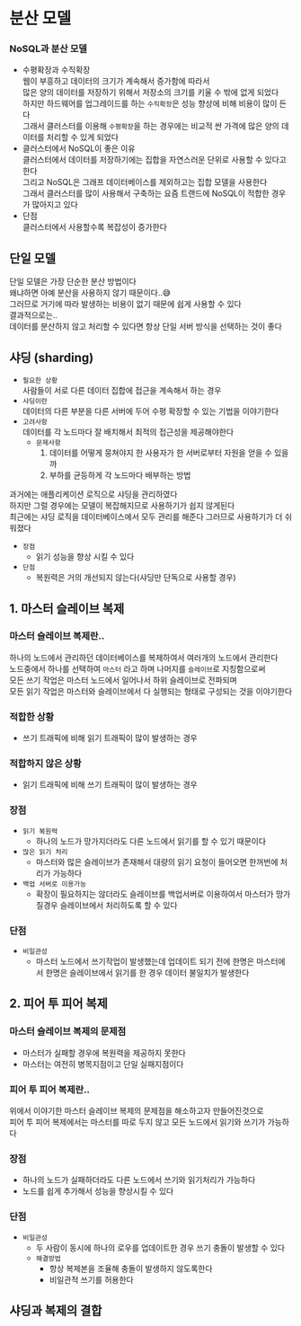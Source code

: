 # 분산 모델

### NoSQL과 분산 모델
- 수평확장과 수직확장  
웹이 부흥하고 데이터의 크기가 계속해서 증가함에 따라서  
많은 양의 데이터를 저장하기 위해서 저장소의 크기를 키울 수 밖에 없게 되었다  
하지만 하드웨어를 업그레이드를 하는 `수직확장`은 성능 향상에 비해 비용이 많이 든다  
그래서 클러스터를 이용해 `수평확장`을 하는 경우에는 비교적 싼 가격에 많은 양의 데이터를 처리할 수 있게 되었다  
- 클러스터에서 NoSQL이 좋은 이유  
클러스터에서 데이터를 저장하기에는 집합을 자연스러운 단위로 사용할 수 있다고 한다  
그리고 NoSQL은 그래프 데이터베이스를 제외하고는 집합 모델을 사용한다  
그래서 클러스터를 많이 사용해서 구축하는 요즘 트랜드에 NoSQL이 적합한 경우가 많아지고 있다  
- 단점  
  클러스터에서 사용할수록 복잡성이 증가한다 

## 단일 모델
단일 모델은 가장 단순한 분산 방법이다  
왜냐하면 아예 분산을 사용하지 않기 때문이다..😅  
그러므로 거기에 따라 발생하는 비용이 없기 때문에 쉽게 사용할 수 있다  
결과적으로는..  
데이터를 분산하지 않고 처리할 수 있다면 항상 단일 서버 방식을 선택하는 것이 좋다  

## 샤딩 (sharding)
- `필요한 상황`  
  사람들이 서로 다른 데이터 집합에 접근을 계속해서 하는 경우
- `샤딩이란`  
  데이터의 다른 부분을 다른 서버에 두어 수평 확장할 수 있는 기법을 이야기한다
- `고려사항`  
  데이터를 각 노드마다 잘 배치해서 최적의 접근성을 제공해야한다  
  - `문제사항`
    1. 데이터를 어떻게 뭉쳐야지 한 사용자가 한 서버로부터 자원을 얻을 수 있을까
    2. 부하를 균등하게 각 노드마다 배부하는 방법

과거에는 애플리케이션 로직으로 샤딩을 관리하였다  
하지만 그럴 경우에는 모델이 복잡해지므로 사용하기가 쉽지 않게된다  
최근에는 샤딩 로직을 데이터베이스에서 모두 관리를 해준다
그러므로 사용하기가 더 쉬워졌다  

- `장점`
  - 읽기 성능을 향상 시킬 수 있다
- `단점`
  - 복원력은 거의 개선되지 않는다(샤딩만 단독으로 사용할 경우)
  
## 1. 마스터 슬레이브 복제
### 마스터 슬레이브 복제란..
하나의 노드에서 관리하던 데이터베이스를 복제하여서 여러개의 노드에서 관리한다  
노드중에서 하나를 선택하여 `마스터` 라고 하며 나머지를 `슬레이브`로 지칭함으로써  
모든 쓰기 작업은 마스터 노드에서 일어나서 하위 슬레이브로 전파되며  
모든 읽기 작업은 마스터와 슬레이브에서 다 실행되는 형태로 구성되는 것을 이야기한다  

### 적합한 상황
- 쓰기 트래픽에 비해 읽기 트래픽이 많이 발생하는 경우

### 적합하지 않은 상황
- 읽기 트래픽에 비해 쓰기 트래픽이 많이 발생하는 경우  


### 장점
- `읽기 복원력`
  - 하나의 노드가 망가지더라도 다른 노드에서 읽기를 할 수 있기 때문이다
- `많은 읽기 처리`
  - 마스터와 많은 슬레이브가 존재해서 대량의 읽기 요청이 들어오면 한꺼번에 처리가 가능하다  
- `백업 서버로 이용가능`
  - 확장이 필요하지는 않더라도 슬레이브를 백업서버로 이용하여서 마스터가 망가질경우 슬레이브에서 처리하도록 할 수 있다 

### 단점
- `비일관성`
  - 마스터 노드에서 쓰기작업이 발생했는데 업데이트 되기 전에 한명은 마스터에서 한명은 슬레이브에서 읽기를 한 경우 데이터 불일치가 발생한다 

## 2. 피어 투 피어 복제
### 마스터 슬레이브 복제의 문제점
- 마스터가 실패할 경우에 복원력을 제공하지 못한다
- 마스터는 여전히 병목지점이고 단일 실패지점이다

### 피어 투 피어 복제란..
위에서 이야기한 마스터 슬레이브 복제의 문제점을 해소하고자 만들어진것으로  
피어 투 피어 복제에서는 마스터를 따로 두지 않고 모든 노드에서 읽기와 쓰기가 가능하다  

### 장점
- 하나의 노드가 실패하더라도 다른 노드에서 쓰기와 읽기처리가 가능하다
- 노드를 쉽게 추가해서 성능을 향상시킬 수 있다

### 단점
- `비일관성`
  - 두 사람이 동시에 하나의 로우를 업데이트한 경우 쓰기 충돌이 발생할 수 있다
  - `해결방법`
    - 항상 복제본을 조율해 충돌이 발생하지 않도록한다
    - 비일관적 쓰기를 허용한다

## 샤딩과 복제의 결합
